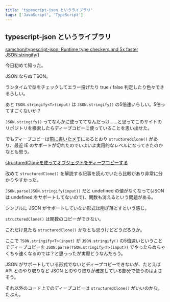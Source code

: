 ```yaml
---
title: 'typescript-json というライブラリ'
tags: ['JavaScript', 'TypeScript']
---
```


## typescript-json というライブラリ

[samchon/typescript\-json: Runtime type checkers and 5x faster JSON\.stringify\(\)](https://github.com/samchon/typescript-json)

今日初めて知った。

JSON ならぬ TSON。

ランタイムで型をチェックしてエラー投げたり true / false 判定したり色々できるらしい。

あと `TSON.stringify<T>(input)` は `JSON.stringify()` の5倍速いらしい。5倍ってすごくないか？

`JSON.stringify()` ってなんかに使っててなんだっけ……と思ってこのサイトのリポジトリを検索したらディープコピーに使っていることを思い出せた。

でもディープコピーは[前に書いたメモ](/posts/2022-06-04/)にあるとおり `structuredClone()` があり、最近 IE のサポートが切れたのでいよいよ実用的なレベルになってきたのかなとも思う。

[structuredCloneを使ってオブジェクトをディープコピーする](https://zenn.dev/kata_n/articles/87e7b3d644c6cc)

改めて `structuredClone()` を解説する記事を読んでいたら比較があり非常に分かりやすかった。

`JSON.parse(JSON.stringify(input))` だと undefined の値がなくなって(JSON は undefined をサポートしてないので)、関数も消えるという問題がある。

シンプルに JSON がサポートしていない形式は削ぎ落とすという感じ。

`structuredClone()` は関数のコピーができない。

これだけ見たら `structuredClone()` かなとも思うけどどうだろうか。

ここで `TSON.stringify<T>(input)` が `JSON.stringify()` の5倍速いということでディープコピーを `JSON.parse(TSON.stringify<T>(input))` でやったらめちゃくちゃ速くなるのでは？と思っったが実際どうなんだろう。

JSON がサポートしている形式でないとディープコピーできないが、たとえば API とのやり取りなど JSON とのやり取りが確定している部分で使うのはよさそう。

それ以外のコード上でのディープコピーは `structuredClone()` がいいのかな。たぶん。
